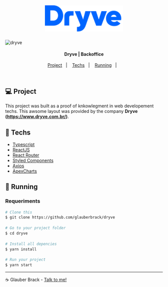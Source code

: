 
<h1 align="center">
    <img alt="dryve" title="#dryve" src=".github/logo.svg" width="250px" />
</h1>

<img alt="dryve" title="#dryve" src=".github/app.gif" width="720px" />

<h4 align="center">
  Dryve | Backoffice
</h4>

<p align="center">
  <a href="#-project">Project</a>&nbsp;&nbsp;&nbsp;|&nbsp;&nbsp;&nbsp;
  <a href="#rocket-techs">Techs</a>&nbsp;&nbsp;&nbsp;|&nbsp;&nbsp;&nbsp;
  <a href="#rocket-Running">Running</a>&nbsp;&nbsp;&nbsp;|&nbsp;&nbsp;&nbsp;
</p>
<br>

## 💻 Project

 This project was built as a proof of knkowlegment in web developement techs.
 This awsome layout was provided by the company **Dryve (https://www.dryve.com.br/)**.


## :rocket: Techs

- [Typescript](https://www.typescriptlang.org/)
- [ReactJS](https://reactjs.org/)
- [React Router](https://reactrouter.com/web/guides/quick-startS)
- [Styled Components](https://styled-components.com/)
- [Axios](https://www.npmjs.com/package/axios)
- [ApexCharts](https://apexcharts.com/docs/react-charts/)


## :notebook: Running

### Requeriments

```bash
# Clone this
$ git clone https://github.com/glauberbrack/dryve

# Go to your project folder
$ cd dryve

# Install all depencies
$ yarn install

# Run your project
$ yarn start
```

---

☕ Glauber Brack - <a href="mailto:glauber@brack.com.br?Subject=Hello%20you">Talk to me!</a>

